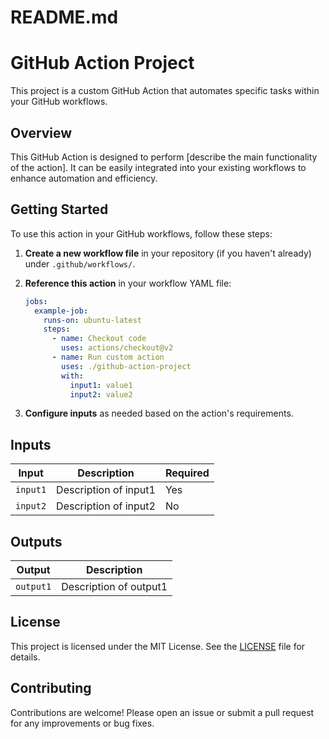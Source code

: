 # README.md

# GitHub Action Project

This project is a custom GitHub Action that automates specific tasks within your GitHub workflows.

## Overview

This GitHub Action is designed to perform [describe the main functionality of the action]. It can be easily integrated into your existing workflows to enhance automation and efficiency.

## Getting Started

To use this action in your GitHub workflows, follow these steps:

1. **Create a new workflow file** in your repository (if you haven't already) under `.github/workflows/`.
2. **Reference this action** in your workflow YAML file:

   ```yaml
   jobs:
     example-job:
       runs-on: ubuntu-latest
       steps:
         - name: Checkout code
           uses: actions/checkout@v2
         - name: Run custom action
           uses: ./github-action-project
           with:
             input1: value1
             input2: value2
   ```

3. **Configure inputs** as needed based on the action's requirements.

## Inputs

| Input     | Description                       | Required |
|-----------|-----------------------------------|----------|
| `input1`  | Description of input1             | Yes      |
| `input2`  | Description of input2             | No       |

## Outputs

| Output    | Description                       |
|-----------|-----------------------------------|
| `output1` | Description of output1            |

## License

This project is licensed under the MIT License. See the [LICENSE](LICENSE) file for details.

## Contributing

Contributions are welcome! Please open an issue or submit a pull request for any improvements or bug fixes.
